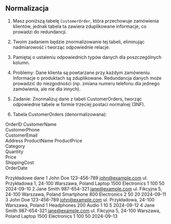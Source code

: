 ﻿## Normalizacja

1. Masz poniższą tabelę `CustomerOrder`, która przechowuje zamówienia klientów, 
jednak tabela ta zawiera zduplikowane informacje, co prowadzi do redundancji. 
2. Twoim zadaniem będzie znormalizowanie tej tabeli, eliminując nadmiarowość i tworząc odpowiednie relacje.
3. Pamiętaj o ustaleniu odpowiednich typów danych dla poszczególnych kolumn.

4. Problemy:
Dane klienta są powtarzane przy każdym zamówieniu.
Informacje o produktach są zduplikowane.
Redundancja danych może prowadzić do niezgodności (np. zmiana numeru telefonu dla jednego zamówienia, ale nie dla innych).

5. Zadanie:
Znormalizuj dane z tabeli CustomerOrders, tworząc odpowiednie tabele w formie trzeciej postaci normalnej (3NF).

6. Tabela CustomerOrders (denormalizowana):

OrderID	
CustomerName	
CustomerPhone	
CustomerEmail	
Address	
ProductName	
ProductPrice	
Category	
Quantity	
Price	
ShippingCost	
OrderDate

Przykładowe dane
1	John Doe	123-456-789	john@example.com	ul. Przykładowa 1, 24-100 Warszawa, Poland	Laptop	    1500	Electronics	1	100	50	2024-09-10
2	Jane Smith	987-654-321	jane@example.com	ul. Fikcyjna 5, 24-100 Warszawa, Poland	    Smartphone	800	    Electronics	2	50	20	2024-09-11
3	John Doe	123-456-789	john@example.com	ul. Przykładowa, 24-100 Warszawa, Poland 1	Headphones	200	    Audio	    1	10	5	2024-09-12
4	Jane Smith	987-654-321	jane@example.com	ul. Fikcyjna 5, 24-100 Warszawa, Poland	    Laptop	    1500	Electronics	1	100	50	2024-09-13

